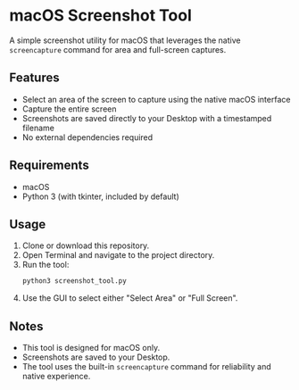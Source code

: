 # macOS Screenshot Tool

A simple screenshot utility for macOS that leverages the native `screencapture` command for area and full-screen captures.

## Features

- Select an area of the screen to capture using the native macOS interface
- Capture the entire screen
- Screenshots are saved directly to your Desktop with a timestamped filename
- No external dependencies required

## Requirements

- macOS
- Python 3 (with tkinter, included by default)

## Usage

1. Clone or download this repository.
2. Open Terminal and navigate to the project directory.
3. Run the tool:
   ```bash
   python3 screenshot_tool.py
   ```
4. Use the GUI to select either "Select Area" or "Full Screen".

## Notes

- This tool is designed for macOS only.
- Screenshots are saved to your Desktop.
- The tool uses the built-in `screencapture` command for reliability and native experience. 